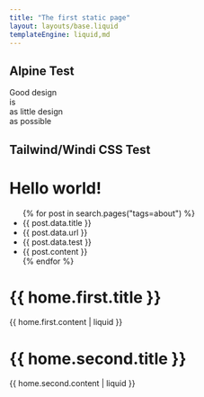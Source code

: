 ```yaml
---
title: "The first static page"
layout: layouts/base.liquid
templateEngine: liquid,md
---
```


## Alpine Test
  <div>
    <div>
      <span class="text-change">Good design</span><br/>
      <span class="change">is<br/>as little design<br/>as possible</span><br/>
      <span x-data="{message:'🤖 Hello World 🤓'}" x-text="message"></span>
    </div>
  </div>
  
 ## Tailwind/Windi CSS Test 
  
<h1 class="text-3xl font-bold underline">Hello world!</h1>


<ul>
  {% for post in search.pages("tags=about") %}
  <li>{{ post.data.title }}</li>
  <li>{{ post.data.url }}</li>
  <li>{{ post.data.test }}</li>
  <li>{{ post.content }}</li>
  {% endfor %}
</ul>



# {{ home.first.title }}

{{ home.first.content | liquid }}

# {{ home.second.title }}

{{ home.second.content | liquid }}
